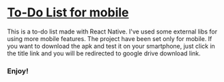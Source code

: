 # [To-Do List for mobile](https://drive.google.com/file/d/1jCM-AvclF-ESicv4efNV_5jpq22ft2Zb/view)
This is a to-do list made with React Native. I've used some external libs for using more mobile features. The project have been set only for mobile. If you want to download the apk and test it on your smartphone, just click in the title link and you will be redirected to google drive download link.  

### Enjoy!